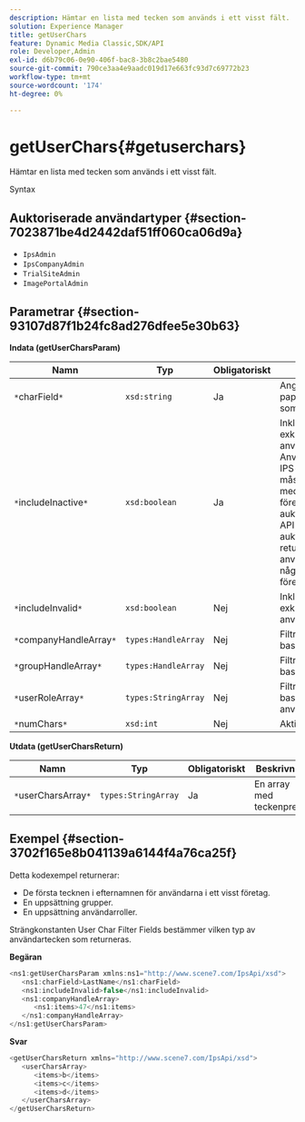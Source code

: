 ```yaml
---
description: Hämtar en lista med tecken som används i ett visst fält.
solution: Experience Manager
title: getUserChars
feature: Dynamic Media Classic,SDK/API
role: Developer,Admin
exl-id: d6b79c06-0e90-406f-bac8-3b8c2bae5480
source-git-commit: 790ce3aa4e9aadc019d17e663fc93d7c69772b23
workflow-type: tm+mt
source-wordcount: '174'
ht-degree: 0%

---
```


# getUserChars{#getuserchars}

Hämtar en lista med tecken som används i ett visst fält.

Syntax

## Auktoriserade användartyper {#section-7023871be4d2442daf51ff060ca06d9a}

* `IpsAdmin`
* `IpsCompanyAdmin`
* `TrialSiteAdmin`
* `ImagePortalAdmin`

## Parametrar {#section-93107d87f1b24fc8ad276dfee5e30b63}

**Indata (getUserCharsParam)**

| Namn | Typ | Obligatoriskt | Beskrivning |
|---|---|---|---|
| `*`charField`*` | `xsd:string` | Ja | Anger vilket papperskorgsläge som ska sökas efter. |
| `*`includeInactive`*` | `xsd:boolean` | Ja | Inkludera eller exkludera inaktiva användare. Användare av icke-IPS-administratörer måste vara en aktiv medlem i minst ett företag för att kunna auktoriseras att göra API-anrop. Ett auktoriseringsfel returneras om användaren inte har några aktiva företagsmedlemskap. |
| `*`includeInvalid`*` | `xsd:boolean` | Nej | Inkludera eller exkludera ogiltiga användare. |
| `*`companyHandleArray`*` | `types:HandleArray` | Nej | Filtrera resultat baserat på företag. |
| `*`groupHandleArray`*` | `types:HandleArray` | Nej | Filtrerar resultat baserat på grupper. |
| `*`userRoleArray`*` | `types:StringArray` | Nej | Filtrerar resultat baserat på användarroll. |
| `*`numChars`*` | `xsd:int` | Nej | Aktivera >1 tecken. |

**Utdata (getUserCharsReturn)**

| Namn | Typ | Obligatoriskt | Beskrivning |
|---|---|---|---|
| `*`userCharsArray`*` | `types:StringArray` | Ja | En array med teckenprefix. |

## Exempel {#section-3702f165e8b041139a6144f4a76ca25f}

Detta kodexempel returnerar:

* De första tecknen i efternamnen för användarna i ett visst företag.
* En uppsättning grupper.
* En uppsättning användarroller.

Strängkonstanten User Char Filter Fields bestämmer vilken typ av användartecken som returneras.

**Begäran**

```java
<ns1:getUserCharsParam xmlns:ns1="http://www.scene7.com/IpsApi/xsd">
   <ns1:charField>LastName</ns1:charField>
   <ns1:includeInvalid>false</ns1:includeInvalid>
   <ns1:companyHandleArray>
      <ns1:items>47</ns1:items>
   </ns1:companyHandleArray>
</ns1:getUserCharsParam>
```

**Svar**

```java
<getUserCharsReturn xmlns="http://www.scene7.com/IpsApi/xsd">
   <userCharsArray>
      <items>b</items>
      <items>c</items>
      <items>d</items>
   </userCharsArray>
</getUserCharsReturn>
```
